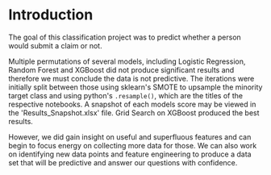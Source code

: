 # Introduction

The goal of this classification project was to predict whether a person would submit a claim or not. 

Multiple permutations of several models, including Logistic Regression, Random Forest and XGBoost did not produce significant results and therefore we must conclude the data is not predictive.  The iterations were initially split between those using sklearn's SMOTE to upsample the minority target class and using python's `.resample()`, which are the titles of the respective notebooks.  A snapshot of each models score may be viewed in the 'Results_Snapshot.xlsx' file.  Grid Search on XGBoost produced the best results. 

However, we did gain insight on useful and superfluous features and can begin to focus energy on collecting more data for those.  We can also work on identifying new data points and feature engineering to produce a data set that will be predictive and answer our questions with confidence.  



